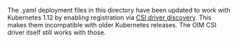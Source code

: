 The .yaml deployment files in this directory have been updated to work
with Kubernetes 1.12 by enabling registration via
[CSI driver discovery](https://kubernetes-csi.github.io/docs/Setup.html#csi-driver-discovery-beta).
This makes them incompatible with older Kubernetes releases. The OIM
CSI driver itself still works with those.
